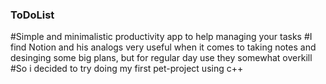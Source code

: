 ### ToDoList
#Simple and minimalistic productivity app to help managing your tasks
#I find Notion and his analogs very useful when it comes to taking notes and desinging some big plans, but for regular day use they somewhat overkill 
#So i decided to try doing my first pet-project using c++
